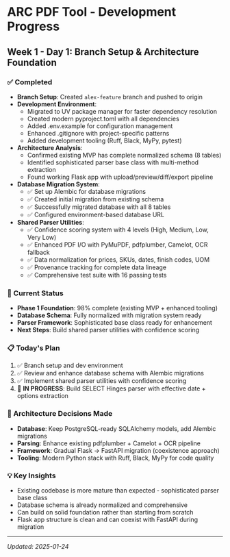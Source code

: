 # ARC PDF Tool - Development Progress

## Week 1 - Day 1: Branch Setup & Architecture Foundation

### ✅ Completed
- **Branch Setup**: Created `alex-feature` branch and pushed to origin
- **Development Environment**:
  - Migrated to UV package manager for faster dependency resolution
  - Created modern pyproject.toml with all dependencies
  - Added .env.example for configuration management
  - Enhanced .gitignore with project-specific patterns
  - Added development tooling (Ruff, Black, MyPy, pytest)
- **Architecture Analysis**:
  - Confirmed existing MVP has complete normalized schema (8 tables)
  - Identified sophisticated parser base class with multi-method extraction
  - Found working Flask app with upload/preview/diff/export pipeline
- **Database Migration System**:
  - ✅ Set up Alembic for database migrations
  - ✅ Created initial migration from existing schema
  - ✅ Successfully migrated database with all 8 tables
  - ✅ Configured environment-based database URL
- **Shared Parser Utilities**:
  - ✅ Confidence scoring system with 4 levels (High, Medium, Low, Very Low)
  - ✅ Enhanced PDF I/O with PyMuPDF, pdfplumber, Camelot, OCR fallback
  - ✅ Data normalization for prices, SKUs, dates, finish codes, UOM
  - ✅ Provenance tracking for complete data lineage
  - ✅ Comprehensive test suite with 16 passing tests

### 🎯 Current Status
- **Phase 1 Foundation**: 98% complete (existing MVP + enhanced tooling)
- **Database Schema**: Fully normalized with migration system ready
- **Parser Framework**: Sophisticated base class ready for enhancement
- **Next Steps**: Build shared parser utilities with confidence scoring

### 📋 Today's Plan
1. ✅ Branch setup and dev environment
2. ✅ Review and enhance database schema with Alembic migrations
3. ✅ Implement shared parser utilities with confidence scoring
4. 🔄 **IN PROGRESS**: Build SELECT Hinges parser with effective date + options extraction

### 🚀 Architecture Decisions Made
- **Database**: Keep PostgreSQL-ready SQLAlchemy models, add Alembic migrations
- **Parsing**: Enhance existing pdfplumber + Camelot + OCR pipeline
- **Framework**: Gradual Flask → FastAPI migration (coexistence approach)
- **Tooling**: Modern Python stack with Ruff, Black, MyPy for code quality

### 💡 Key Insights
- Existing codebase is more mature than expected - sophisticated parser base class
- Database schema is already normalized and comprehensive
- Can build on solid foundation rather than starting from scratch
- Flask app structure is clean and can coexist with FastAPI during migration

---
*Updated: 2025-01-24*